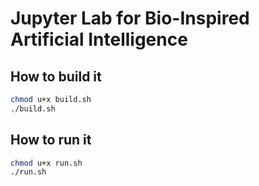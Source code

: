 # Jupyter Lab for Bio-Inspired Artificial Intelligence

## How to build it

```bash
chmod u+x build.sh
./build.sh
```

## How to run it

```bash
chmod u+x run.sh
./run.sh
```